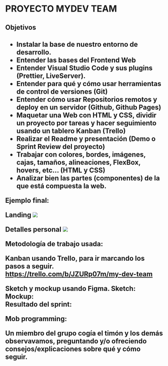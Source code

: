 <h1>PROYECTO MYDEV TEAM</h1>

<h2>Objetivos<h2/>  
<ul>
<li>Instalar la base de nuestro entorno de desarrollo.  </li>
<li>Entender las bases del Frontend Web  </li>
<li>Entender Visual Studio Code y sus plugins (Prettier, LiveServer).  </li>
<li>Entender para qué y cómo usar herramientas de control de versiones (Git)  </li>
<li>Entender cómo usar Repositorios remotos y deploy en un servidor (Github, Github Pages)  </li>
<li>Maquetar una Web con HTML y CSS, dividir un proyecto por tareas y hacer seguimiento usando un tablero Kanban (Trello)  </li>
<li>Realizar el Readme y presentación (Demo o Sprint Review del proyecto)  </li>
<li>Trabajar con colores, bordes, imágenes, cajas, tamaños, alineaciones, FlexBox, hovers, etc… (HTML y CSS)  </li>
<li>Analizar bien las partes (componentes) de la que está compuesta la web.  </li>
</ul>

Ejemplo final:

Landing
<img src="https://aspiring-gaura-1f9.notion.site/image/https%3A%2F%2Fs3-us-west-2.amazonaws.com%2Fsecure.notion-static.com%2F6f3959c4-0bd5-4375-bf7b-5578c3a664e3%2FDesktop_-_1_(1).png?table=block&id=48d0898d-1e62-4820-9caa-565fc2335b19&spaceId=c326e8f3-8d9e-4edc-aede-878e6ca6fca3&width=2000&userId=&cache=v2" />

Detalles personal
<img src="https://aspiring-gaura-1f9.notion.site/image/https%3A%2F%2Fs3-us-west-2.amazonaws.com%2Fsecure.notion-static.com%2F57f4f738-1704-4f98-b1af-25388bd571d7%2FDesktop_-_2.png?table=block&id=5aa74dae-2944-4fee-92af-1a56b2e62711&spaceId=c326e8f3-8d9e-4edc-aede-878e6ca6fca3&width=2000&userId=&cache=v2"/>

Metodología de trabajo usada:

Kanban usando Trello, para ir marcando los pasos a seguir.
https://trello.com/b/JZURp07m/my-dev-team

Sketch y mockup usando Figma.
Sketch:
<img src=""/>  
Mockup:
<img src=""/>  
Resultado del sprint:
<img src=""/>

Mob programming:

Un miembro del grupo cogía el timón y los demás observavamos, preguntando y/o ofreciendo consejos/explicaciones sobre qué y cómo seguir.
